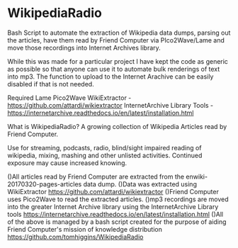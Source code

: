 # WikipediaRadio
Bash Script to automate the  extraction of Wikipedia data dumps, parsing out the articles, have them read by Friend Computer via PIco2Wave/Lame and move those recordings into Internet Archives library. 

While this was made for a particular project I have kept the code as generic as possible so that anyone can use it to automate 
bulk renderings of text into mp3. The function to upload to the Internet Arachive can be easily disabled if that is not needed. 


Required 
Lame
Pico2Wave
WikiExtractor -  https://github.com/attardi/wikiextractor 
InternetArchive Library Tools - https://internetarchive.readthedocs.io/en/latest/installation.html


What is WikipediaRadio?
A growing collection of Wikipedia Articles read by Friend Computer. 


Use for streaming, podcasts, radio, blind/sight impaired reading of wikipedia, mixing, mashing and other unlisted activities. Continued exposure may cause increased knowing. 

()All articles read by Friend Computer are extracted from the  enwiki-20170320-pages-articles data dump. 
()Data was extracted using WikiExtractor https://github.com/attardi/wikiextractor 
()Friend Computer uses Pico2Wave to read the extracted articles.
()mp3 recordings are moved into the greater Internet Archive library using the InternetArchive Library tools https://internetarchive.readthedocs.io/en/latest/installation.html
()All of the above is managed by a bash script created for the purpose of aiding Friend Computer's mission of knowledge distribution  https://github.com/tomhiggins/WikipediaRadio
